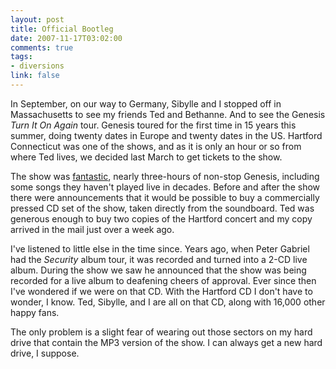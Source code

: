 ```yaml
--- 
layout: post
title: Official Bootleg
date: 2007-11-17T03:02:00
comments: true
tags:
- diversions
link: false
---
```

In September, on our way to Germany, Sibylle and I stopped off in Massachusetts to see my friends Ted and Bethanne.  And to see the Genesis _Turn It On Again_ tour.  Genesis toured for the first time in 15 years this summer, doing twenty dates in Europe and twenty dates in the US.  Hartford Connecticut was one of the shows, and as it is only an hour or so from where Ted lives, we decided last March to get tickets to the show.

The show was <a href="http://sibylleandmark.wordpress.com/2007/09/24/we-werent-the-only-ones-who-liked-the-show/" title="We Weren't The Only Ones Who Liked The Show">fantastic</a>, nearly three-hours of non-stop Genesis, including some songs they haven't played live in decades.  Before and after the show there were announcements that it would be possible to buy a commercially pressed CD set of the show, taken directly from the soundboard.  Ted was generous enough to buy two copies of the Hartford concert and my copy arrived in the mail just over a week ago.

I've listened to little else in the time since.  Years ago, when Peter Gabriel had the _Security_ album tour, it was recorded and turned into a 2-CD live album.  During the show we saw he announced that the show was being recorded for a live album to deafening cheers of approval.  Ever since then I've wondered if we were on that CD.  With the Hartford CD I don't have to wonder, I know.  Ted, Sibylle, and I are all on that CD, along with 16,000 other happy fans.

The only problem is a slight fear of wearing out those sectors on my hard drive that contain the MP3 version of the show.  I can always get a new hard drive, I suppose.
